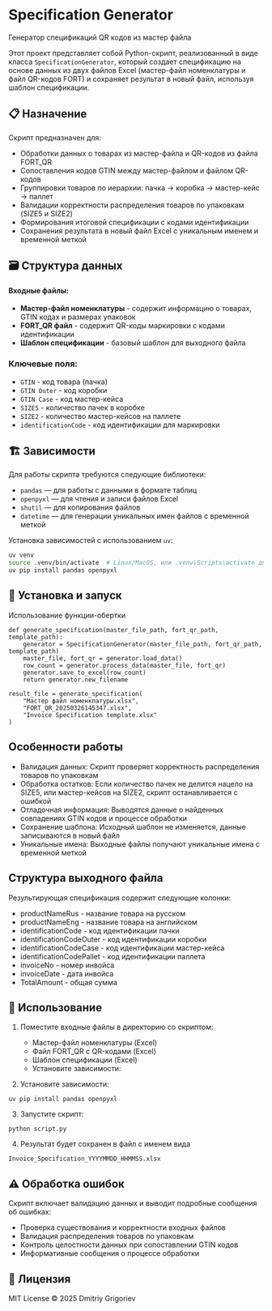 # Specification Generator
Генератор спецификаций QR кодов из мастер файла

Этот проект представляет собой Python-скрипт, реализованный в виде класса `SpecificationGenerator`, который создает спецификацию на основе данных из двух файлов Excel (мастер-файл номенклатуры и файл QR-кодов FORT) и сохраняет результат в новый файл, используя шаблон спецификации.

## 📋 Назначение

Скрипт предназначен для:
- Обработки данных о товарах из мастер-файла и QR-кодов из файла FORT_QR
- Сопоставления кодов GTIN между мастер-файлом и файлом QR-кодов
- Группировки товаров по иерархии: пачка → коробка → мастер-кейс → паллет
- Валидации корректности распределения товаров по упаковкам (SIZE5 и SIZE2)
- Формирования итоговой спецификации с кодами идентификации
- Сохранения результата в новый файл Excel с уникальным именем и временной меткой

## 🗃️ Структура данных

#### Входные файлы:
- **Мастер-файл номенклатуры** - содержит информацию о товарах, GTIN кодах и размерах упаковок
- **FORT_QR файл** - содержит QR-коды маркировки с кодами идентификации
- **Шаблон спецификации** - базовый шаблон для выходного файла

### Ключевые поля:
- `GTIN` - код товара (пачка)
- `GTIN Outer` - код коробки
- `GTIN Case` - код мастер-кейса
- `SIZE5` - количество пачек в коробке
- `SIZE2` - количество мастер-кейсов на паллете
- `identificationCode` - код идентификации для маркировки

## 🏗️ Зависимости

Для работы скрипта требуются следующие библиотеки:
- `pandas` — для работы с данными в формате таблиц
- `openpyxl` — для чтения и записи файлов Excel
- `shutil` — для копирования файлов
- `datetime` — для генерации уникальных имен файлов с временной меткой

Установка зависимостей с использованием `uv`:
```bash
uv venv
source .venv/bin/activate  # Linux/MacOS, или .venv\Scripts\activate для Windows
uv pip install pandas openpyxl
```

## 🚀 Установка и запуск

Использование функции-обертки
```
def generate_specification(master_file_path, fort_qr_path, template_path):
    generator = SpecificationGenerator(master_file_path, fort_qr_path, template_path)
    master_file, fort_qr = generator.load_data()
    row_count = generator.process_data(master_file, fort_qr)
    generator.save_to_excel(row_count)
    return generator.new_filename

result_file = generate_specification(
    "Мастер файл номенклатуры.xlsx",
    "FORT_QR_20250326145347.xlsx", 
    "Invoice Specification template.xlsx"
)
```

## Особенности работы
- Валидация данных: Скрипт проверяет корректность распределения товаров по упаковкам
- Обработка остатков: Если количество пачек не делится нацело на SIZE5, или мастер-кейсов на SIZE2, скрипт останавливается с ошибкой
- Отладочная информация: Выводятся данные о найденных совпадениях GTIN кодов и процессе обработки
- Сохранение шаблона: Исходный шаблон не изменяется, данные записываются в новый файл
- Уникальные имена: Выходные файлы получают уникальные имена с временной меткой

## Структура выходного файла
Результирующая спецификация содержит следующие колонки:

- productNameRus - название товара на русском
- productNameEng - название товара на английском
- identificationCode - код идентификации пачки
- identificationCodeOuter - код идентификации коробки
- identificationCodeCase - код идентификации мастер-кейса
- identificationCodePallet - код идентификации паллета
- invoiceNo - номер инвойса
- invoiceDate - дата инвойса
- TotalAmount - общая сумма

## 📝 Использование
1. Поместите входные файлы в директорию со скриптом:

    - Мастер-файл номенклатуры (Excel)
    - Файл FORT_QR с QR-кодами (Excel)
    - Шаблон спецификации (Excel)
    - Установите зависимости:
2. Установите зависимости:
```
uv pip install pandas openpyxl
```
3. Запустите скрипт:
```
python script.py
```
4. Результат будет сохранен в файл с именем вида 
```
Invoice_Specification_YYYYMMDD_HHMMSS.xlsx
```

## ⚠️ Обработка ошибок
Скрипт включает валидацию данных и выводит подробные сообщения об ошибках:

- Проверка существования и корректности входных файлов
- Валидация распределения товаров по упаковкам
- Контроль целостности данных при сопоставлении GTIN кодов
- Информативные сообщения о процессе обработки

## 📜 Лицензия
MIT License © 2025 Dmitriy Grigoriev